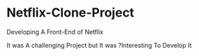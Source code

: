 # Netflix-Clone-Project
Developing A Front-End of Netflix 
<p>It was A challenging Project but It was ?Interesting To Develop It
  </p>
